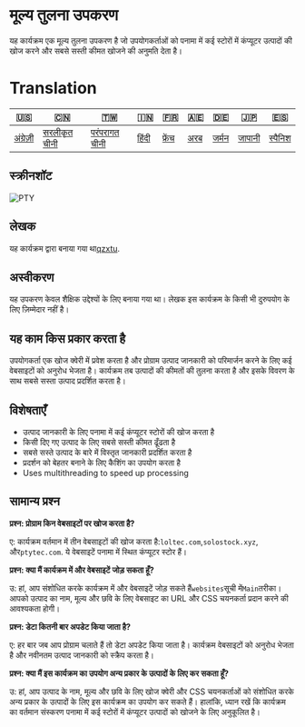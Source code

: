 # मूल्य तुलना उपकरण

यह कार्यक्रम एक मूल्य तुलना उपकरण है जो उपयोगकर्ताओं को पनामा में कई स्टोरों में कंप्यूटर उत्पादों की खोज करने और सबसे सस्ती कीमत खोजने की अनुमति देता है।

# Translation

| 🇺🇸                   | 🇨🇳                            | 🇹🇼                             | 🇮🇳                  | 🇫🇷                   | 🇦🇪                | 🇩🇪                  | 🇯🇵                   | 🇪🇸                    |
| ---------------------- | ------------------------------- | -------------------------------- | --------------------- | ---------------------- | ------------------- | --------------------- | ---------------------- | ----------------------- |
| [अंग्रेज़ी](README.md) | [सरलीकृत चीनी](README.zh-CN.md) | [परंपरागत चीनी](README.zh-TW.md) | [हिंदी](README.hi.md) | [फ्रेंच](README.fr.md) | [अरब](README.ar.md) | [जर्मन](README.de.md) | [जापानी](README.ja.md) | [स्पैनिश](README.es.md) |

## स्क्रीनशॉट

![PTY](https://cdn.discordapp.com/attachments/1008195045960204348/1104240493560348793/PTY.png)

## लेखक

यह कार्यक्रम द्वारा बनाया गया था[qzxtu](https://github.com/qzxtu).

## अस्वीकरण

यह उपकरण केवल शैक्षिक उद्देश्यों के लिए बनाया गया था। लेखक इस कार्यक्रम के किसी भी दुरुपयोग के लिए ज़िम्मेदार नहीं है।

## यह काम किस प्रकार करता है

उपयोगकर्ता एक खोज क्वेरी में प्रवेश करता है और प्रोग्राम उत्पाद जानकारी को परिमार्जन करने के लिए कई वेबसाइटों को अनुरोध भेजता है। कार्यक्रम तब उत्पादों की कीमतों की तुलना करता है और इसके विवरण के साथ सबसे सस्ता उत्पाद प्रदर्शित करता है।

## विशेषताएँ

-   उत्पाद जानकारी के लिए पनामा में कई कंप्यूटर स्टोरों की खोज करता है
-   किसी दिए गए उत्पाद के लिए सबसे सस्ती कीमत ढूँढता है
-   सबसे सस्ते उत्पाद के बारे में विस्तृत जानकारी प्रदर्शित करता है
-   प्रदर्शन को बेहतर बनाने के लिए कैशिंग का उपयोग करता है
-   Uses multithreading to speed up processing

## सामान्य प्रश्न

**प्रश्न: प्रोग्राम किन वेबसाइटों पर खोज करता है?**

ए: कार्यक्रम वर्तमान में तीन वेबसाइटों की खोज करता है:`loltec.com`,`solostock.xyz`, और`ptytec.com`. ये वेबसाइटें पनामा में स्थित कंप्यूटर स्टोर हैं।

**प्रश्न: क्या मैं कार्यक्रम में और वेबसाइटें जोड़ सकता हूँ?**

उ: हां, आप संशोधित करके कार्यक्रम में और वेबसाइटें जोड़ सकते हैं`websites`सूची में`Main`तरीका। आपको उत्पाद का नाम, मूल्य और छवि के लिए वेबसाइट का URL और CSS चयनकर्ता प्रदान करने की आवश्यकता होगी।

**प्रश्न: डेटा कितनी बार अपडेट किया जाता है?**

ए: हर बार जब आप प्रोग्राम चलाते हैं तो डेटा अपडेट किया जाता है। कार्यक्रम वेबसाइटों को अनुरोध भेजता है और नवीनतम उत्पाद जानकारी को स्क्रैप करता है।

**प्रश्न: क्या मैं इस कार्यक्रम का उपयोग अन्य प्रकार के उत्पादों के लिए कर सकता हूँ?**

उ: हां, आप उत्पाद के नाम, मूल्य और छवि के लिए खोज क्वेरी और CSS चयनकर्ताओं को संशोधित करके अन्य प्रकार के उत्पादों के लिए इस कार्यक्रम का उपयोग कर सकते हैं। हालांकि, ध्यान रखें कि कार्यक्रम का वर्तमान संस्करण पनामा में कई स्टोरों में कंप्यूटर उत्पादों को खोजने के लिए अनुकूलित है।
